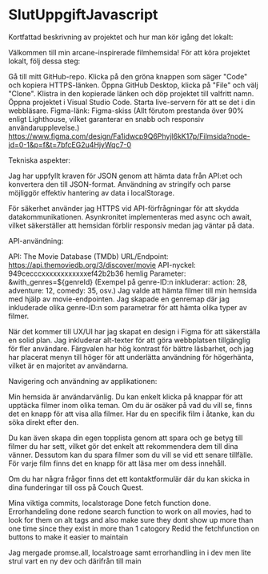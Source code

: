 # SlutUppgiftJavascript
Kortfattad beskrivning av projektet och hur man kör igång det lokalt:

Välkommen till min arcane-inspirerade filmhemsida! För att köra projektet lokalt, följ dessa steg:

Gå till mitt GitHub-repo.
Klicka på den gröna knappen som säger "Code" och kopiera HTTPS-länken.
Öppna GitHub Desktop, klicka på "File" och välj "Clone".
Klistra in den kopierade länken och döp projektet till valfritt namn.
Öppna projektet i Visual Studio Code.
Starta live-servern för att se det i din webbläsare.
Figma-länk: Figma-skiss (Allt förutom prestanda över 90% enligt Lighthouse, vilket garanterar en snabb och responsiv användarupplevelse.)
https://www.figma.com/design/Fa1idwcp9Q6Phyjl6kK17p/Filmsida?node-id=0-1&p=f&t=7bfcEG2u4HjyWqc7-0

Tekniska aspekter:

Jag har uppfyllt kraven för JSON genom att hämta data från API:et och konvertera den till JSON-format. Användning av stringify och parse möjliggör effektiv hantering av data i localStorage.

För säkerhet använder jag HTTPS vid API-förfrågningar för att skydda datakommunikationen. Asynkronitet implementeras med async och await, vilket säkerställer att hemsidan förblir responsiv medan jag väntar på data.

API-användning:

API: The Movie Database (TMDb)
URL/Endpoint: https://api.themoviedb.org/3/discover/movie
API-nyckel: 949cecccxxxxxxxxxxxxef42b2b36 hemlig
Parameter: &with_genres=${genreId} (Exempel på genre-ID:n inkluderar: action: 28, adventure: 12, comedy: 35, osv.)
Jag valde att hämta filmer till min hemsida med hjälp av movie-endpointen. Jag skapade en genremap där jag inkluderade olika genre-ID:n som parametrar för att hämta olika typer av filmer.

När det kommer till UX/UI har jag skapat en design i Figma för att säkerställa en solid plan. Jag inkluderar alt-texter för att göra webbplatsen tillgänglig för fler användare. Färgvalen har hög kontrast för bättre läsbarhet, och jag har placerat menyn till höger för att underlätta användning för högerhänta, vilket är en majoritet av användarna.

Navigering och användning av applikationen:

Min hemsida är användarvänlig. Du kan enkelt klicka på knappar för att upptäcka filmer inom olika teman. Om du är osäker på vad du vill se, finns det en knapp för att visa alla filmer. Har du en specifik film i åtanke, kan du söka direkt efter den.

Du kan även skapa din egen topplista genom att spara och ge betyg till filmer du har sett, vilket gör det enkelt att rekommendera dem till dina vänner. Dessutom kan du spara filmer som du vill se vid ett senare tillfälle. För varje film finns det en knapp för att läsa mer om dess innehåll.

Om du har några frågor finns det ett kontaktformulär där du kan skicka in dina funderingar till oss på Couch Quest.


Mina viktiga commits,
localstorage Done
fetch function done.
Errorhandeling done
redone search function to work on all movies, had to look for them on alt tags and also make sure they dont show up more than one time since they exist in more than 1 catogory
Redid the fetchfunction on buttons to make it easier to maintain

Jag mergade promse.all, localstroage samt errorhandling in i dev men lite strul vart en ny dev och därifrån till main
